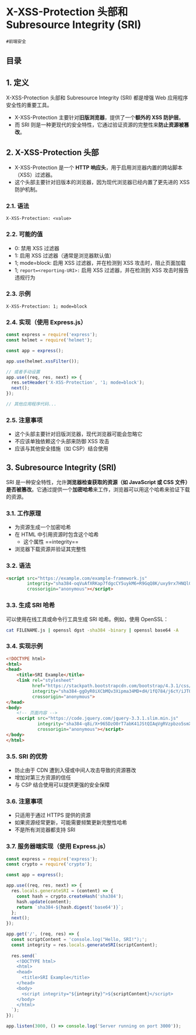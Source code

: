 
# X-XSS-Protection 头部和 Subresource Integrity (SRI)


`#前端安全`


## 目录
<!-- toc -->
 ## 1. 定义 

X-XSS-Protection 头部和 Subresource Integrity (SRI) 都是增强 Web 应用程序安全性的重要工具。
- X-XSS-Protection 主要针对**旧版浏览器**，提供了一个**额外的 XSS 防护层**。
- 而 SRI 则是一种更现代的安全特性，它通过验证资源的完整性来**防止资源被篡改**。

## 2. X-XSS-Protection 头部

- X-XSS-Protection 是一个 **HTTP 响应头**，用于启用浏览器内置的跨站脚本（XSS）过滤器。
- 这个头部主要针对旧版本的浏览器，因为现代浏览器已经内置了更先进的 XSS 防护机制。

### 2.1. 语法

```http
X-XSS-Protection: <value>
```

### 2.2. 可能的值

- 0: 禁用 XSS 过滤器
- 1: 启用 XSS 过滤器（通常是浏览器默认值）
- 1; mode=block: 启用 XSS 过滤器，并在检测到 XSS 攻击时，阻止页面加载
- 1; `report=<reporting-URI>:` 启用 XSS 过滤器，并在检测到 XSS 攻击时报告违规行为

### 2.3. 示例

```http
X-XSS-Protection: 1; mode=block
```

### 2.4. 实现（使用 Express.js）

```javascript hl:10
const express = require('express');
const helmet = require('helmet');

const app = express();

app.use(helmet.xssFilter());

// 或者手动设置
app.use((req, res, next) => {
  res.setHeader('X-XSS-Protection', '1; mode=block');
  next();
});

// 其他应用程序代码...
```

### 2.5. 注意事项

- 这个头部主要针对旧版浏览器，现代浏览器可能会忽略它
- 不应该单独依赖这个头部来防御 XSS 攻击
- 应该与其他安全措施（如 CSP）结合使用

## 3. Subresource Integrity (SRI)

SRI 是一种安全特性，允许**浏览器检查获取的资源（如 JavaScript 或 CSS 文件）是否被篡改**。它通过提供一个**加密哈希**来工作，浏览器可以用这个哈希来验证下载的资源。

### 3.1. 工作原理

- 为资源生成一个加密哈希
- 在 HTML 中引用资源时包含这个哈希
	- 这个属性 ==integrity==
- 浏览器下载资源并验证其完整性

### 3.2. 语法

```html hl:2
<script src="https://example.com/example-framework.js" 
        integrity="sha384-oqVuAfXRKap7fdgcCY5uykM6+R9GqQ8K/uxy9rx7HNQlGYl1kPzQho1wx4JwY8wC"
        crossorigin="anonymous"></script>
```

### 3.3. 生成 SRI 哈希

可以使用在线工具或命令行工具生成 SRI 哈希。例如，使用 OpenSSL：

```bash
cat FILENAME.js | openssl dgst -sha384 -binary | openssl base64 -A
```

### 3.4. 实现示例

```html hl:7,13
<!DOCTYPE html>
<html>
<head>
    <title>SRI Example</title>
    <link rel="stylesheet" 
          href="https://stackpath.bootstrapcdn.com/bootstrap/4.3.1/css/bootstrap.min.css" 
          integrity="sha384-ggOyR0iXCbMQv3Xipma34MD+dH/1fQ784/j6cY/iJTQUOhcWr7x9JvoRxT2MZw1T" 
          crossorigin="anonymous">
</head>
<body>
    <!-- 页面内容 -->
    <script src="https://code.jquery.com/jquery-3.3.1.slim.min.js" 
            integrity="sha384-q8i/X+965DzO0rT7abK41JStQIAqVgRVzpbzo5smXKp4YfRvH+8abtTE1Pi6jizo" 
            crossorigin="anonymous"></script>
</body>
</html>
```

### 3.5. SRI 的优势

- 防止由于 CDN 遭到入侵或中间人攻击导致的资源篡改
- 增加对第三方资源的信任
- 与 CSP 结合使用可以提供更强的安全保障

### 3.6. 注意事项

- 只适用于通过 HTTPS 提供的资源
- 如果资源经常更新，可能需要频繁更新完整性哈希
- 不是所有浏览器都支持 SRI

### 3.7. 服务器端实现（使用 Express.js）

```javascript
const express = require('express');
const crypto = require('crypto');

const app = express();

app.use((req, res, next) => {
  res.locals.generateSRI = (content) => {
    const hash = crypto.createHash('sha384');
    hash.update(content);
    return `sha384-${hash.digest('base64')}`;
  };
  next();
});

app.get('/', (req, res) => {
  const scriptContent = 'console.log("Hello, SRI!");';
  const integrity = res.locals.generateSRI(scriptContent);
  
  res.send(`
    <!DOCTYPE html>
    <html>
    <head>
      <title>SRI Example</title>
    </head>
    <body>
      <script integrity="${integrity}">${scriptContent}</script>
    </body>
    </html>
  `);
});

app.listen(3000, () => console.log('Server running on port 3000'));
```

